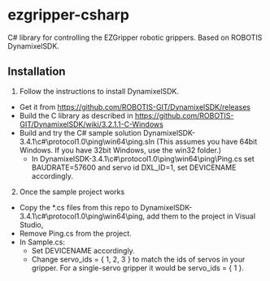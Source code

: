# ezgripper-csharp
C# library for controlling the EZGripper robotic grippers. Based on ROBOTIS DynamixelSDK.

## Installation
1. Follow the instructions to install DynamixelSDK.
  * Get it from https://github.com/ROBOTIS-GIT/DynamixelSDK/releases
  * Build the C library as described in https://github.com/ROBOTIS-GIT/DynamixelSDK/wiki/3.2.1.1-C-Windows
  * Build and try the C# sample solution DynamixelSDK-3.4.1\c#\protocol1.0\ping\win64\ping.sln (This assumes you have 64bit Windows. If you have 32bit Windows, use the win32 folder.)
    * In DynamixelSDK-3.4.1\c#\protocol1.0\ping\win64\ping\Ping.cs set BAUDRATE=57600 and servo id DXL_ID=1, set DEVICENAME accordingly.
2. Once the sample project works
  * Copy the *.cs files from this repo to DynamixelSDK-3.4.1\c#\protocol1.0\ping\win64\ping, add them to the project in Visual Studio,
  * Remove Ping.cs from the project.
  * In Sample.cs:
    * Set DEVICENAME accordingly.
    * Change servo_ids = { 1, 2, 3 } to match the ids of servos in your gripper.
      For a single-servo gripper it would be servo_ids = { 1 }.
  
